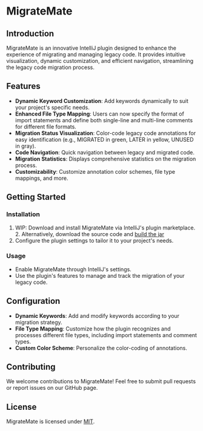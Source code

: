 
# MigrateMate
## Introduction
MigrateMate is an innovative IntelliJ plugin designed to enhance the experience of migrating and managing legacy code. It provides intuitive visualization, dynamic customization, and efficient navigation, streamlining the legacy code migration process.

## Features
- **Dynamic Keyword Customization**: Add keywords dynamically to suit your project's specific needs.
- **Enhanced File Type Mapping**: Users can now specify the format of import statements and define both single-line and multi-line comments for different file formats.
- **Migration Status Visualization**: Color-code legacy code annotations for easy identification (e.g., MIGRATED in green, LATER in yellow, UNUSED in gray).
- **Code Navigation**: Quick navigation between legacy and migrated code.
- **Migration Statistics**: Displays comprehensive statistics on the migration process.
- **Customizability**: Customize annotation color schemes, file type mappings, and more.

## Getting Started

### Installation
1. WIP: Download and install MigrateMate via IntelliJ's plugin marketplace.
   2. Alternatively, download the source code and [build the jar](https://github.com/TimHeibel/intellij-migration-plugin/wiki/How-to-export-an-IntelliJ-Plugin)
2. Configure the plugin settings to tailor it to your project's needs.

### Usage

- Enable MigrateMate through IntelliJ's settings.
- Use the plugin's features to manage and track the migration of your legacy code.

## Configuration

- **Dynamic Keywords**: Add and modify keywords according to your migration strategy.
- **File Type Mapping**: Customize how the plugin recognizes and processes different file types, including import statements and comment types.
- **Custom Color Scheme**: Personalize the color-coding of annotations.

## Contributing

We welcome contributions to MigrateMate! Feel free to submit pull requests or report issues on our GitHub page.

## License

MigrateMate is licensed under [MIT](LICENSE.txt).
